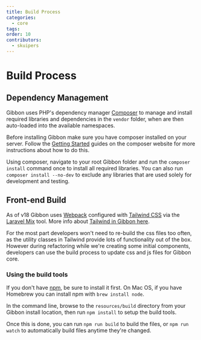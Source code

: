 ```yaml
---
title: Build Process
categories:
  - core
tags: 
order: 10
contributors:
  - skuipers
---
```

# Build Process

## Dependency Management

Gibbon uses PHP's dependency manager [Composer](https://getcomposer.org/) to manage and install required libraries and dependencies in the `vendor` folder, when are then auto-loaded into the available namespaces.

Before installing Gibbon make sure you have composer installed on your server. Follow the [Getting Started](https://getcomposer.org/doc/00-intro.md) guides on the composer website for more instructions about how to do this. 

Using composer, navigate to your root Gibbon folder and run the `composer install` command once to install all required libraries. You can also run `composer install --no-dev` to exclude any libraries that are used solely for development and testing.

## Front-end Build

As of v18 Gibbon uses [Webpack](https://webpack.js.org) configured with [Tailwind CSS](https://tailwindcss.com) via the [Laravel Mix](https://laravel-mix.com) tool. More info about [Tailwind in Gibbon here](https://github.com/GibbonEdu/core/issues/805).

For the most part developers won't need to re-build the css files too often, as the utility classes in Tailwind provide lots of functionality out of the box. However during refactoring while we're creating some initial components, developers can use the build process to update css and js files for Gibbon core.

### Using the build tools

If you don't have [npm](https://www.npmjs.com/get-npm), be sure to install it first. On Mac OS, if you have Homebrew you can install npm with `brew install node`.

In the command line, browse to the `resources/build` directory from your Gibbon install location, then run `npm install` to setup the build tools. 

Once this is done, you can run `npm run build` to build the files, or `npm run watch` to automatically build files anytime they're changed.
